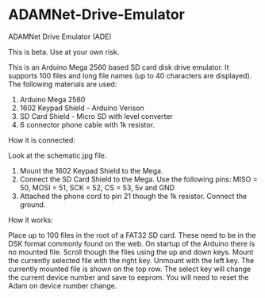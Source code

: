 # ADAMNet-Drive-Emulator
ADAMNet Drive Emulator (ADE)

This is beta. Use at your own risk.

This is an Arduino Mega 2560 based SD card disk drive emulator. It supports 100 files and long file names (up to 40 characters are displayed).  The following materials are used:

 1. Arduino Mega 2560
 2. 1602 Keypad Shield - Arduino Verison
 3. SD Card Shield - Micro SD with level converter
 4. 6 connector phone cable with 1k resistor.

How it is connected:

 Look at the schematic.jpg file.

 1. Mount the 1602 Keypad Shield to the Mega.
 2. Connect the SD Card Shield to the Mega.
 	Use the following pins: MISO = 50, MOSI = 51, SCK = 52, CS = 53, 5v and GND
 3. Attached the phone cord to pin 21 though the 1k resistor. Connect the ground. 

How it works:

Place up to 100 files in the root of a FAT32 SD card. These need to be in the DSK format commonly found on the web. On startup of the Arduino there is no mounted file. Scroll though the files using the up and down keys. Mount the currently selected file with the right key. Unmount with the left key. The currently mounted file is shown on the top row. The select key will change the current device number and save to eeprom. You will need to reset the Adam on device number change.
